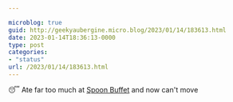 ```yaml
---

microblog: true
guid: http://geekyaubergine.micro.blog/2023/01/14/183613.html
date: 2023-01-14T18:36:13-0000
type: post
categories:
- "status"
url: /2023/01/14/183613.html
---
```

😴 Ate far too much at [Spoon Buffet](https://www.spoonworldbuffet.co.uk/) and now can't move
